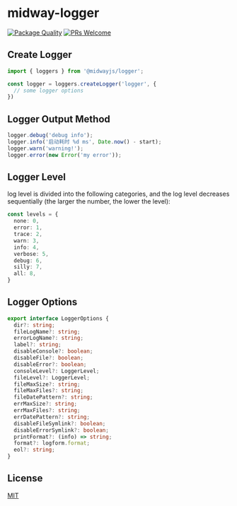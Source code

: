 # midway-logger

[![Package Quality](http://npm.packagequality.com/shield/@midwayjs/logger.svg)](http://packagequality.com/#?package=@midwayjs/logger)
[![PRs Welcome](https://img.shields.io/badge/PRs-welcome-brightgreen.svg)](https://github.com/midwayjs/midway/pulls)


## Create Logger

```ts
import { loggers } from '@midwayjs/logger';

const logger = loggers.createLogger('logger', {
  // some logger options
})
```

## Logger Output Method

```ts
logger.debug('debug info');
logger.info('启动耗时 %d ms', Date.now() - start);
logger.warn('warning!');
logger.error(new Error('my error'));
```

## Logger Level

log level is divided into the following categories, and the log level decreases sequentially (the larger the number, the lower the level):

```ts
const levels = {
  none: 0,
  error: 1,
  trace: 2,
  warn: 3,
  info: 4,
  verbose: 5,
  debug: 6,
  silly: 7,
  all: 8,
}
```

## Logger Options

```ts
export interface LoggerOptions {
  dir?: string;
  fileLogName?: string;
  errorLogName?: string;
  label?: string;
  disableConsole?: boolean;
  disableFile?: boolean;
  disableError?: boolean;
  consoleLevel?: LoggerLevel;
  fileLevel?: LoggerLevel;
  fileMaxSize?: string;
  fileMaxFiles?: string;
  fileDatePattern?: string;
  errMaxSize?: string;
  errMaxFiles?: string;
  errDatePattern?: string;
  disableFileSymlink?: boolean;
  disableErrorSymlink?: boolean;
  printFormat?: (info) => string;
  format?: logform.format;
  eol?: string;
}
```

## License

[MIT]((http://github.com/midwayjs/logger/blob/master/LICENSE))
